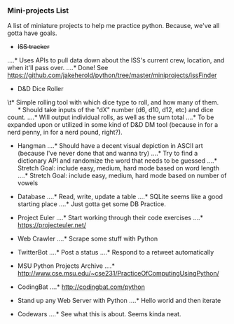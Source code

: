 ### Mini-projects List

A list of miniature projects to help me practice python. Because, we've all gotta have goals. 

* ~~ISS tracker~~

....* Uses APIs to pull data down about the ISS's current crew, location, and when it'll pass over. 
....* Done! See https://github.com/jakeherold/python/tree/master/miniprojects/issFinder

* D&D Dice Roller

\t* Simple rolling tool with which dice type to roll, and how many of them. 
&nbsp;&nbsp;&nbsp;&nbsp;&nbsp;&nbsp;* Should take inputs of the "dX" number (d6, d10, d12, etc) and dice count.
    ....* Will output individual rolls, as well as the sum total
        ....* To be expanded upon or utilized in some kind of D&D DM tool (because in for a nerd penny, in for a nerd pound, right?).

* Hangman
....* Should have a decent visual depiction in ASCII art (because I've never done that and wanna try)
....* Try to find a dictionary API and randomize the word that needs to be guessed
....* Stretch Goal: include easy, medium, hard mode based on word length
....* Stretch Goal: include easy, medium, hard mode based on number of vowels

* Database
....* Read, write, update a table
....* SQLite seems like a good starting place
....* Just gotta get some DB Practice. 

* Project Euler
....* Start working through their code exercises
....* https://projecteuler.net/

* Web Crawler
....* Scrape some stuff with Python

* TwitterBot
....* Post a status
....* Respond to a retweet automatically

* MSU Python Projects Archive
....* http://www.cse.msu.edu/~cse231/PracticeOfComputingUsingPython/

* CodingBat
....* http://codingbat.com/python

* Stand up any Web Server with Python 
....* Hello world and then iterate

* Codewars
....* See what this is about. Seems kinda neat. 